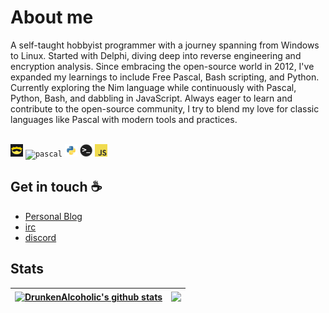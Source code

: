 # About me



A self-taught hobbyist programmer with a journey spanning from Windows to Linux. Started with Delphi, diving deep into reverse engineering and encryption analysis. Since embracing the open-source world in 2012, I've expanded my learnings to include Free Pascal, Bash scripting, and Python. Currently exploring the Nim language while continuously with Pascal, Python, Bash, and dabbling in JavaScript. Always eager to learn and contribute to the open-source community, I try to blend my love for classic languages like Pascal with modern tools and practices.

<br />
<code><img height="20" alt="Nim" src="https://raw.githubusercontent.com/github/explore/80688e429a7d4ef2fca1e82350fe8e3517d3494d/topics/nim/nim.png"></code>
<code><img height="20" alt="pascal" src="https://github.com/MahdiSafsafi.png?"></code>
<code><img height="20" alt="Python" src="https://raw.githubusercontent.com/github/explore/80688e429a7d4ef2fca1e82350fe8e3517d3494d/topics/python/python.png"></code>
<code><img height="20" alt="bash" src="https://raw.githubusercontent.com/github/explore/d92924b1d925bb134e308bd29c9de6c302ed3beb/topics/terminal/terminal.png"></code>
<code><img height="20" alt="javascript" src="https://raw.githubusercontent.com/github/explore/80688e429a7d4ef2fca1e82350fe8e3517d3494d/topics/javascript/javascript.png"></code>  


## Get in touch :coffee:

- [Personal Blog](https://cheesydoodle.com)
- [irc]()
- [discord]()

 
## Stats

| <a href="https://github.com/drunkenalcoholic/github-readme-stats"><img align="center" src="https://github-readme-stats.vercel.app/api?username=drunkenalcoholic&show_icons=true&include_all_commits=true&theme=buefy&hide_border=true" alt="DrunkenAlcoholic's github stats" /></a> | <a href="https://github.com/drunkenalcoholic/github-readme-stats"><img align="center" src="https://github-readme-stats.vercel.app/api/top-langs/?username=drunkenalcoholic&layout=compact&theme=buefy&hide_border=true" /></a> |
| ------------- | ------------- |
